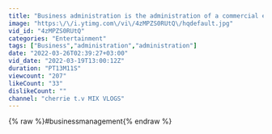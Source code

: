 ```yaml
---
title: "Business administration is the administration of a commercial enterprise"
image: "https:\/\/i.ytimg.com\/vi\/4zMPZS0RUtQ\/hqdefault.jpg"
vid_id: "4zMPZS0RUtQ"
categories: "Entertainment"
tags: ["Business","administration","administration"]
date: "2022-03-26T02:39:27+03:00"
vid_date: "2022-03-19T13:00:12Z"
duration: "PT13M11S"
viewcount: "207"
likeCount: "33"
dislikeCount: ""
channel: "cherrie t.v MIX VLOGS"
---
```

{% raw %}#businessmanagement{% endraw %}
